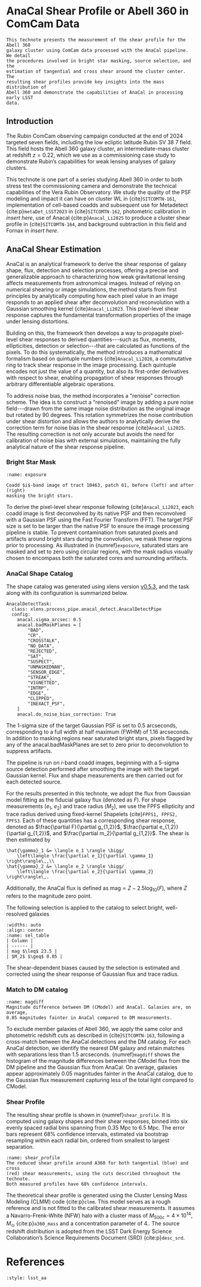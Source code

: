 # AnaCal Shear Profile or Abell 360 in ComCam Data

```{abstract}
This technote presents the measurement of the shear profile for the Abell 360
galaxy cluster using ComCam data processed with the AnaCal pipeline. We detail
the procedures involved in bright star masking, source selection, and the
estimation of tangential and cross shear around the cluster center. The
resulting shear profiles provide key insights into the mass distribution of
Abell 360 and demonstrate the capabilities of AnaCal in processing early LSST
data.
```

## Introduction
The Rubin ComCam observing campaign conducted at the end of 2024 targeted seven
fields, including the low ecliptic latitude Rubin SV 38 7 field. This field
hosts the Abell 360 galaxy cluster, an intermediate-mass cluster at redshift
$z = 0.22$, which we use as a commissioning case study to demonstrate Rubin’s
capabilities for weak lensing analyses of galaxy clusters.

This technote is one part of a series studying Abell 360 in order to both
stress test the commissioning camera and demonstrate the technical capabilities
of the Vera Rubin Observatory. We study the quality of the PSF modeling and
impact it can have on cluster WL in {cite}`SITCOMTN-161`, implementation of
cell-based coadds and subsequent use for Metadetect {cite:p}`metaDet_LSST2023`
in {cite}`SITCOMTN-162`, photometric calibration in _insert here_, use of
Anacal {cite:p}`Anacal_Li2025` to produce a cluster shear profile in
{cite}`SITCOMTN-164`, and background subtraction in this field and Fornax in
_insert here_.

## AnaCal Shear Estimation

AnaCal is an analytical framework to derive the shear response of galaxy shape,
flux, detection and selection processes, offering a precise and generalizable
approach to characterizing how weak gravitational lensing affects measurements
from astronomical images. Instead of relying on numerical shearing or image
simulations, the method starts from first principles by analytically computing
how each pixel value in an image responds to an applied shear after
deconvolution and reconvolution with a Gaussian smoothing kernel
{cite}`Anacal_Li2023`. This pixel-level shear response captures the fundamental
transformation properties of the image under lensing distortions.

Building on this, the framework then develops a way to propagate pixel-level
shear responses to derived quantities---such as flux, moments, ellipticities,
detection or selection---that are calculated as functions of the pixels. To do
this systematically, the method introduces a mathematical formalism based on
quintuple numbers {cite}`Anacal_Li2026`, a commutative ring to track shear
response in the image processing. Each quintuple encodes not just the value of
a quantity, but also its first-order derivatives with respect to shear,
enabling propagation of shear responses through arbitrary differentiable
algebraic operations.

To address noise bias, the method incorporates a "renoise" correction scheme.
The idea is to construct a "renoised" image by adding a pure noise
field---drawn from the same image noise distribution as the original image but
rotated by 90 degrees. This rotation symmetrizes the noise contribution under
shear distortion and allows the authors to analytically derive the correction
term for noise bias in the shear response {cite}`Anacal_Li2025`. The resulting
correction is not only accurate but avoids the need for calibration of noise
bias with external simulations, maintaining the fully analytical nature of the
shear response pipeline.


### Bright Star Mask
```{figure} _static/exposure.png
:name: exposure

Coadd $i$-band image of tract 10463, patch 61, before (left) and after (right)
masking the bright stars.
```
To derive the pixel-level shear response following {cite}`Anacal_Li2023`, each
coadd image is first deconvolved by its native PSF and then reconvolved with a
Gaussian PSF using the Fast Fourier Transform (FFT). The target PSF size is set
to be larger than the native PSF to ensure the image processing pipeline is
stable. To prevent contamination from saturated pixels and artifacts around
bright stars during the convolution, we mask these regions prior to processing.
As illustrated in {numref}`exposure`, saturated stars are masked and set to
zero using circular regions, with the mask radius visually chosen to encompass
both the saturated cores and surrounding artifacts.

### AnaCal Shape Catalog

The shape catalog was generated using xlens version
[v0.5.3](https://github.com/mr-superonion/xlens/tree/v0.5.3), and the task
along with its configuration is summarized below.
```
AnacalDetectTask:
  class: xlens.process_pipe.anacal_detect.AnacalDetectPipe
  config:
    anacal.sigma_arcsec: 0.5
    anacal.badMaskPlanes = [
        "BAD",
        "CR",
        "CROSSTALK",
        "NO_DATA",
        "REJECTED",
        "SAT",
        "SUSPECT",
        "UNMASKEDNAN",
        "SENSOR_EDGE",
        "STREAK",
        "VIGNETTED",
        "INTRP",
        "EDGE",
        "CLIPPED",
        "INEXACT_PSF",
    ]
    anacal.do_noise_bias_correction: True
```
The 1-sigma size of the target Gaussian PSF is set to $0.5$ arcseconds,
corresponding to a full width at half maximum (FWHM) of 1.16 arcseconds. In
addition to masking regions near saturated bright stars, pixels flagged by any
of the anacal.badMaskPlanes are set to zero prior to deconvolution to
suppress artifacts.

The pipeline is run on $i$-band coadd images, beginning with a 5-sigma source
detection performed after smoothing the image with the target Gaussian kernel.
Flux and shape measurements are then carried out for each detected source.

For the results presented in this technote, we adopt the flux from Gaussian
model fitting as the fiducial galaxy flux (denoted as $F$). For shape
measurements ($e_1$, $e_2$) and trace radius ($M_2$), we use the FPFS
ellipticity and trace radius derived using fixed-kernel Shapelets {cite}`FPFS1,
FPFS2, FPFS3`. Each of these quantities has a corresponding shear response,
denoted as $\frac{\partial F}{\partial g_{1,2}}$, $\frac{\partial
e_{1,2}}{\partial g_{1,2}}$, and $\frac{\partial m_2}{\partial g_{1,2}}$. The
shear is then estimated by
```{math}
\hat{\gamma}_1 &= \langle e_1 \rangle \bigg/
    \left\langle \frac{\partial e_1}{\partial \gamma_1} \right\rangle\,,\\
\hat{\gamma}_2 &= \langle e_2 \rangle \bigg/
    \left\langle \frac{\partial e_2}{\partial \gamma_2} \right\rangle\,.
```
Additionally, the AnaCal flux is defined as $\textrm{mag} = Z -
2.5\log_{10}(F)$, where $Z$ refers to the magnitude zero point.

The following selection is applied to the catalog to select bright,
well-resolved galaxies

```{table} AnaCal cuts
:widths: auto
:align: center
:name: sel_table
| Column |
| ------ |
| mag $\leq$ 23.5 |
| $M_2$ $\geq$ 0.05 |
```
The shear-dependent biases caused by the selection is estimated and corrected
using the shear response of Gaussian flux and trace radius.

### Match to DM catalog

```{figure} _static/magdiff.png
:name: magdiff
Magnitude difference between DM (CModel) and AnaCal. Galaxies are, on average,
0.05 magnitudes fainter in AnaCal compared to DM measurements.
```

To exclude member galaxies of Abell 360, we apply the same color and
photometric redshift cuts as described in {cite}`SITCOMTN-163`, following a
cross-match between the AnaCal detections and the DM catalog. For each AnaCal
detection, we identify the nearest DM galaxy and retain matches with
separations less than $1.5$ arcseconds. {numref}`magdiff` shows the histogram of
the magnitude differences between the CModel flux from the DM pipeline and the
Gaussian flux from AnaCal. On average, galaxies appear approximately $0.05$
magnitudes fainter in the AnaCal catalog, due to the Gaussian flux measurement
capturing less of the total light compared to CModel.

### Shear Profile

The resulting shear profile is shown in {numref}`shear_profile`. It is computed
using galaxy shapes and their shear responses, binned into six evenly spaced
radial bins spanning from 0.35 Mpc to 6.5 Mpc. The error bars represent 68%
confidence intervals, estimated via bootstrap resampling within each radial
bin, ordered from smallest to largest separation.

```{figure} _static/shear_profile.png
:name: shear_profile
The reduced shear profile around A360 for both tangential (blue) and cross
(red) shear measurements, using the cuts described throughout the technote.
Both measured profiles have 68% confidence intervals.
```
The theoretical shear profile is generated using the Cluster Lensing Mass
Modeling (CLMM) code {cite:p}`clmm`. This model serves as a rough reference and
is not fitted to the calibrated shear measurements. It assumes a
Navarro-Frenk-White (NFW) halo with a cluster mass of $M_{500c} = 4 \times
10^{14}, M_\odot$ {cite:p}`a360_mass` and a concentration parameter of 4.. The
source redshift distribution is adopted from the LSST Dark Energy Science
Collaboration’s Science Requirements Document (SRD) {cite:p}`desc_srd`.

# References

```{bibliography}
:style: lsst_aa
